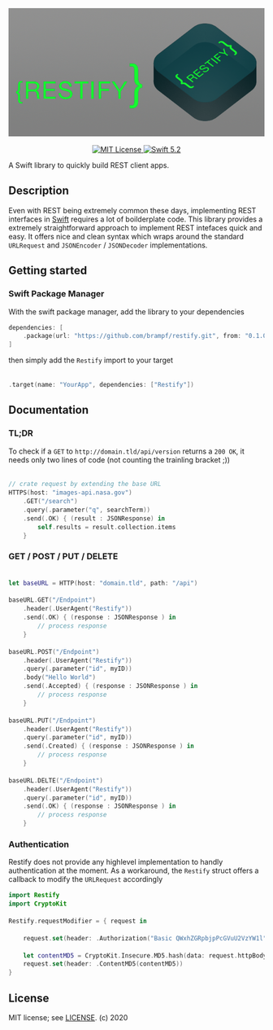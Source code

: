<p align="center">
<img src = "Doc/RestifyBanner@0.5x.png" alt="FitsCore">
</p>

<p align="center">
<a href="LICENSE">
<img src="https://img.shields.io/badge/license-MIT-brightgreen.svg" alt="MIT License">
</a>
<a href="https://swift.org">
<img src="https://img.shields.io/badge/swift-5.2-brightgreen.svg" alt="Swift 5.2">
</a>
</p>

A Swift library to quickly build REST client apps. 

## Description

Even with REST being extremely common these days, implementing REST interfaces in [Swift](https://swift.org)  requires a lot of boilderplate code. This library provides a extremely straightforward approach to implement REST intefaces quick and easy. It offers nice and clean syntax which wraps around the standard `URLRequest` and `JSONEncoder` / `JSONDecoder` implementations.

## Getting started

### Swift Package Manager

With the swift package manager, add the library to your dependencies
```swift
dependencies: [
    .package(url: "https://github.com/brampf/restify.git", from: "0.1.0")
]
```

then simply add the `Restify` import to your target

```swift

.target(name: "YourApp", dependencies: ["Restify"])
```

## Documentation

### TL;DR

To check if a `GET` to  `http://domain.tld/api/version` returns a `200 OK`, it needs  only two lines of code (not counting the trainling bracket ;))
```swift

// crate request by extending the base URL
HTTPS(host: "images-api.nasa.gov")
    .GET("/search")
    .query(.parameter("q", searchTerm))
    .send(.OK) { (result : JSONResponse) in
        self.results = result.collection.items
    }
```

### GET / POST / PUT / DELETE

```swift

let baseURL = HTTP(host: "domain.tld", path: "/api")

baseURL.GET("/Endpoint")
    .header(.UserAgent("Restify"))
    .send(.OK) { (response : JSONResponse ) in
        // process response
    }

baseURL.POST("/Endpoint")
    .header(.UserAgent("Restify"))
    .query(.parameter("id", myID))
    .body("Hello World")
    .send(.Accepted) { (response : JSONResponse ) in
        // process response
    }

baseURL.PUT("/Endpoint")
    .header(.UserAgent("Restify"))
    .query(.parameter("id", myID))
    .send(.Created) { (response : JSONResponse ) in
        // process response
    }

baseURL.DELTE("/Endpoint")
    .header(.UserAgent("Restify"))
    .query(.parameter("id", myID))
    .send(.OK) { (response : JSONResponse ) in
        // process response
    }
```

###  Authentication

Restify does not provide any highlevel implementation to handly authentication at the moment. As a workaround, the `Restify` struct offers a callback to modify the `URLRequest` accordingly  

```swift
import Restify
import CryptoKit

Restify.requestModifier = { request in

    request.set(header: .Authorization("Basic QWxhZGRpbjpPcGVuU2VzYW1l"))

    let contentMD5 = CryptoKit.Insecure.MD5.hash(data: request.httpBody!).description
    request.set(header: .ContentMD5(contentMD5))
}

```


## License

MIT license; see [LICENSE](LICENSE.md).
(c) 2020
